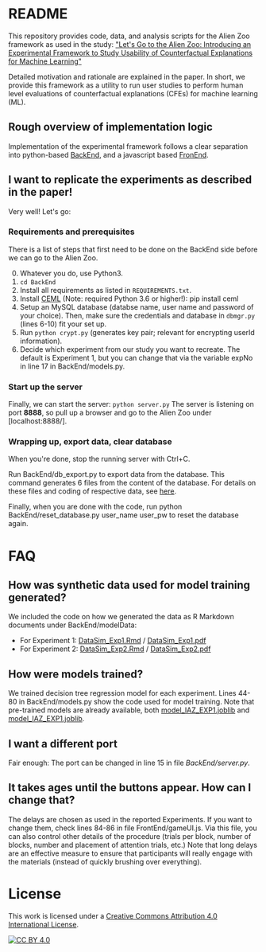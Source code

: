 # README

This repository provides code, data, and analysis scripts for the Alien Zoo framework as used in the study:
["Let's Go to the Alien Zoo: Introducing an Experimental Framework to Study Usability of Counterfactual Explanations for Machine Learning"](Publication/IAZ_arXiv_ukuhl.pdf)

Detailed motivation and rationale are explained in the paper. In short, we provide this framework as a utility to run user studies to perform human level evaluations of counterfactual explanations (CFEs) for machine learning (ML).

## Rough overview of implementation logic

Implementation of the experimental framework follows a clear separation into python-based [BackEnd](BackEnd/), and a javascript based [FronEnd](FrontEnd/). 

## I want to replicate the experiments as described in the paper!

Very well! Let's go:

### Requirements and prerequisites

There is a list of steps that first need to be done on the BackEnd side before we can go to the Alien Zoo.

0. Whatever you do, use Python3.
1. `cd BackEnd`
2. Install all requirements as listed in `REQUIREMENTS.txt`.
3. Install [CEML](https://github.com/andreArtelt/ceml) (Note: required Python 3.6 or higher!):
pip install ceml
4. Setup an MySQL database (databse name, user name and password of your choice). Then, make sure the credentials and database in `dbmgr.py` (lines 6-10) fit your set up.
5. Run `python crypt.py` (generates key pair; relevant for encrypting userId information).
6. Decide which experiment from our study you want to recreate. The default is Experiment 1, but you can change that via the variable expNo in line 17 in BackEnd/models.py.

### Start up the server

Finally, we can start the server: ```python server.py``` 
The server is listening on port **8888**, so pull up a browser and go to the Alien Zoo under [localhost:8888/].

### Wrapping up, export data, clear database

When you're done, stop the running server with Ctrl+C.

Run BackEnd/db_export.py to export data from the database. This command generates 6 files from the content of the database. For details on these files and coding of respective data, see [here](???).

Finally, when you are done with the code, run 
python BackEnd/reset_database.py user_name user_pw 
to reset the database again.

# FAQ
## How was synthetic data used for model training generated?
We included the code on how we generated the data as R Markdown documents under BackEnd/modelData:
* For Experiment 1: [DataSim_Exp1.Rmd](LinkTo) / [DataSim_Exp1.pdf](LinkTo)
* For Experiment 2: [DataSim_Exp2.Rmd](LinkTo) / [DataSim_Exp2.pdf](LinkTo)

## How were models trained?
We trained decision tree regression model for each experiment. Lines 44-80 in BackEnd/models.py show the code used for model training. Note that pre-trained models are already available, both [model_IAZ_EXP1.joblib](LinkTo) and [model_IAZ_EXP1.joblib](LinkTo).

## I want a different port
Fair enough: The port can be changed in line 15 in file *BackEnd/server.py*.

## It takes ages until the buttons appear. How can I change that?
The delays are chosen as used in the reported Experiments. If you want to change them, check lines 84-86 in file FrontEnd/gameUI.js. Via this file, you can also control other details of the procedure (trials per block, number of blocks, number and placement of attention trials, etc.)
Note that long delays are an effective measure to ensure that participants will really engage with the materials (instead of quickly brushing over everything).

# License

This work is licensed under a
[Creative Commons Attribution 4.0 International License][cc-by].

[![CC BY 4.0][cc-by-image]][cc-by]

[cc-by]: http://creativecommons.org/licenses/by/4.0/
[cc-by-image]: https://i.creativecommons.org/l/by/4.0/88x31.png
[cc-by-shield]: https://img.shields.io/badge/License-CC%20BY%204.0-lightgrey.svg
